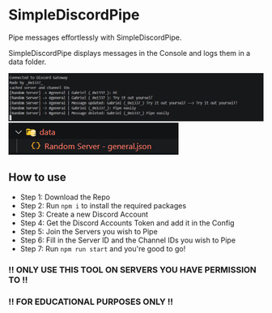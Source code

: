 # SimpleDiscordPipe

Pipe messages effortlessly with SimpleDiscordPipe.

SimpleDiscordPipe displays messages in the Console and logs them in a data folder.

![Console](https://raw.githubusercontent.com/Gabr3al/SimpleDiscordPipe/main/preview/console.png)
![Files](https://raw.githubusercontent.com/Gabr3al/SimpleDiscordPipe/main/preview/Files.png)
## How to use
- Step 1: Download the Repo
- Step 2: Run ``npm i`` to install the required packages
- Step 3: Create a new Discord Account
- Step 4: Get the Discord Accounts Token and add it in the Config
- Step 5: Join the Servers you wish to Pipe
- Step 6: Fill in the Server ID and the Channel IDs you wish to Pipe
- Step 7: Run ``npm run start`` and you're good to go!


### !! ONLY USE THIS TOOL ON SERVERS YOU HAVE PERMISSION TO !!
### !! FOR EDUCATIONAL PURPOSES ONLY !!
